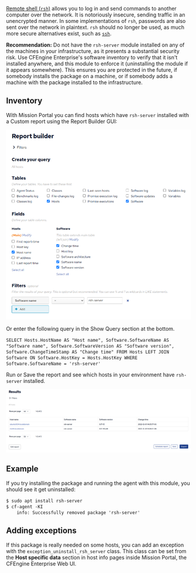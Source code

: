[Remote shell (`rsh`)](https://en.wikipedia.org/wiki/Remote_Shell) allows you to log in and send commands to another computer over the network.
It is notoriously insecure, sending traffic in an unencrypted manner.
In some implementations of `rsh`, passwords are also sent over the network in plaintext.
`rsh` should no longer be used, as much more secure alternatives exist, such as [`ssh`](https://en.wikipedia.org/wiki/Secure_Shell).

**Recommendation:** Do not have the `rsh-server` module installed on any of the machines in your infrastructure, as it presents a substantial security risk.
Use CFEngine Enterprise's software inventory to verify that it isn't installed anywhere, and this module to enforce it (uninstalling the module if it appears somewhere).
This ensures you are protected in the future, if somebody installs the package on a machine, or if somebody adds a machine with the package installed to the infrastructure. 


## Inventory

With Mission Portal you can find hosts which have `rsh-server` installed with a Custom report using the Report Builder GUI:

![Report Builder to find hosts with rsh-server](rsh-server-report-builder.png)

Or enter the following query in the Show Query section at the bottom.

```
SELECT Hosts.HostName AS "Host name", Software.SoftwareName AS "Software name", Software.SoftwareVersion AS "Software version", Software.ChangeTimeStamp AS "Change time" FROM Hosts LEFT JOIN Software ON Software.HostKey = Hosts.HostKey WHERE  Software.SoftwareName = 'rsh-server'
```

Run or Save the report and see which hosts in your environment have `rsh-server` installed.

![hosts with rsh-server installed](hosts-with-rsh-server-installed.png)

## Example

If you try installing the package and running the agent with this module, you should see it get uninstalled:

```
$ sudo apt install rsh-server
$ cf-agent -KI
    info: Successfully removed package 'rsh-server'
```

## Adding exceptions

If this package is really needed on some hosts, you can add an exception with the `exception_uninstall_rsh_server` class.
This class can be set from the **Host specific data** section in host info pages inside Mission Portal, the CFEngine Enterprise Web UI.
